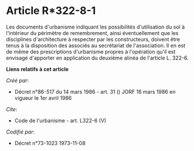 # Article R*322-8-1

Les documents d'urbanisme indiquant les possibilités d'utilisation du sol à l'intérieur du périmètre de remembrement, ainsi
éventuellement que les disciplines d'architecture à respecter par les constructeurs, doivent être tenus à la disposition des
associés au secrétariat de l'association. Il en est de même des prescriptions d'urbanisme propres à l'opération qu'il est
envisagé d'apporter en application du deuxième alinéa de l'article L. 322-6.

**Liens relatifs à cet article**

_Créé par_:

  - Décret n°86-517 du 14 mars 1986 - art. 31 () JORF 16 mars 1986 en vigueur le 1er avril 1986

_Cite_:

  - Code de l'urbanisme - art. L322-6 (V)

_Codifié par_:

  - Décret n°73-1023 1973-11-08
